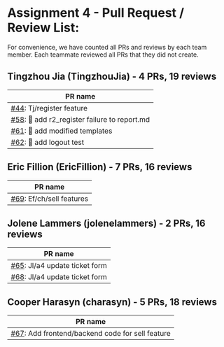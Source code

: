 # Assignment 4 - Pull Request / Review List:
For convenience, we have counted all PRs and reviews by each team member.
Each teammate reviewed all PRs that they did not create.

## Tingzhou Jia (TingzhouJia) - 4 PRs, 19 reviews
| PR name |
|-|
| [#44](https://github.com/EricFillion/CMPE-327/pull/44): Tj/register feature |
| [#58](https://github.com/EricFillion/CMPE-327/pull/58): :memo: add r2_register failure to report.md |
| [#61](https://github.com/EricFillion/CMPE-327/pull/61): :memo: add modified templates |
| [#62](https://github.com/EricFillion/CMPE-327/pull/62): :hammer: add logout test |

## Eric Fillion (EricFillion) - 7 PRs, 16 reviews
| PR name |
|-|
| [#69](https://github.com/EricFillion/CMPE-327/pull/69): Ef/ch/sell features |

## Jolene Lammers (jolenelammers) - 2 PRs, 16 reviews
| PR name |
|-|
| [#65](https://github.com/EricFillion/CMPE-327/pull/65): Jl/a4 update ticket form |
| [#68](https://github.com/EricFillion/CMPE-327/pull/68): Jl/a4 update ticket form |

## Cooper Harasyn (charasyn) - 5 PRs, 18 reviews
| PR name |
|-|
| [#67](https://github.com/EricFillion/CMPE-327/pull/67): Add frontend/backend code for sell feature |
